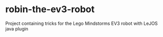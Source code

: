 # robin-the-ev3-robot
Project containing tricks for the Lego Mindstorms EV3 robot with LeJOS java plugin
